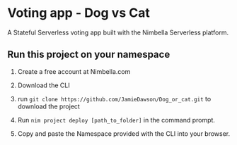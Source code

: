 # Voting app - Dog vs Cat

A Stateful Serverless voting app built with the Nimbella Serverless platform.

## Run this project on your namespace

1. Create a free account at Nimbella.com

2. Download the CLI

3. run `git clone https://github.com/JamieDawson/Dog_or_cat.git` to download the project

4. Run `nim project deploy [path_to_folder]` in the command prompt.

5. Copy and paste the Namespace provided with the CLI into your browser.
